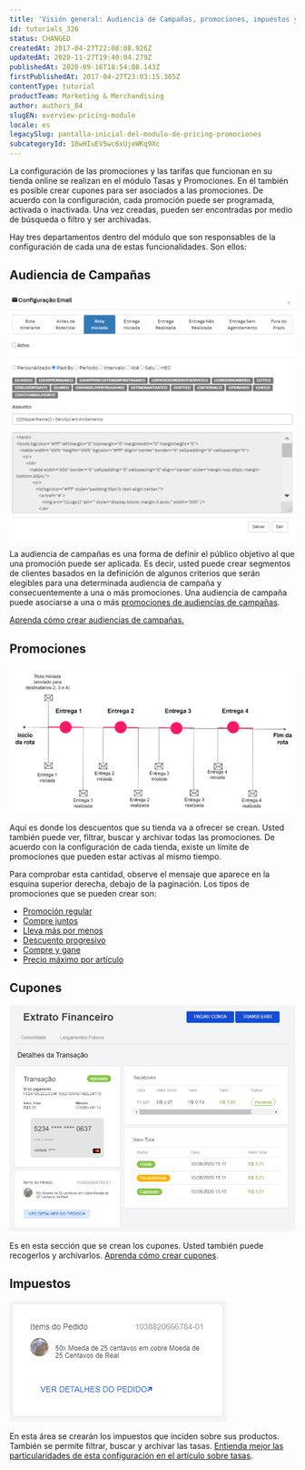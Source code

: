 ```yaml
---
title: 'Visión general: Audiencia de Campañas, promociones, impuestos y cupones'
id: tutorials_326
status: CHANGED
createdAt: 2017-04-27T22:08:08.926Z
updatedAt: 2020-11-27T19:40:04.279Z
publishedAt: 2020-09-16T18:54:08.143Z
firstPublishedAt: 2017-04-27T23:03:15.365Z
contentType: tutorial
productTeam: Marketing & Merchandising
author: authors_84
slugEN: overview-pricing-module
locale: es
legacySlug: pantalla-inicial-del-modulo-de-pricing-promociones
subcategoryId: 18wHIuEV5wc6xUjeWKq9Xc
---
```


La configuración de las promociones y las tarifas que funcionan en su tienda online se realizan en el módulo Tasas y Promociones. En él también es posible crear cupones para ser asociados a las promociones. De acuerdo con la configuración, cada promoción puede ser programada, activada o inactivada. Una vez creadas, pueden ser encontradas por medio de búsqueda o filtro y ser archivadas.

Hay tres departamentos dentro del módulo que son responsables de la configuración de cada una de estas funcionalidades. Son ellos:

## Audiencia de Campañas

![campanha-es](https://raw.githubusercontent.com/vtexdocs/help-center-content/refs/heads/main/_1.png)

La audiencia de campañas es una forma de definir el público objetivo al que una promoción puede ser aplicada. Es decir, usted puede crear segmentos de clientes basados en la definición de algunos criterios que serán elegibles para una determinada audiencia de campaña y consecuentemente a una o más promociones. Una audiencia de campaña puede asociarse a una o más [promociones de audiencias de campañas](https:///tutorial/promocao-de-campanha?locale=es "Crear promoción de campaña").

[Aprenda cómo crear audiencias de campañas.](https://help.vtex.com/es/tutorial/como-criar-campanhas--6cnuDZJzIkIeocewAQQK4K "Crear campañas") 

## Promociones

![promoções.es](https://raw.githubusercontent.com/vtexdocs/help-center-content/refs/heads/main/_2.png)

Aquí es donde los descuentos que su tienda va a ofrecer se crean. Usted también puede ver, filtrar, buscar y archivar todas las promociones. De acuerdo con la configuración de cada tienda, existe un límite de promociones que pueden estar activas al mismo tiempo. 

Para comprobar esta cantidad, observe el mensaje que aparece en la esquina superior derecha, debajo de la paginación. Los tipos de promociones que se pueden crear son:

- [Promoción regular](/es/tutorial/registro-promocion-regular)
- [Compre juntos](/es/tutorial/comprar-juntos-registro-de-promocion)
- [Lleva más por menos](/es/tutorial/crear-promocion-lleve-mas-por-menos)
- [Descuento progresivo](/es/tutorial/descuento-progresivo)
- [Compre y gane](/es/tutorial/como-funciona-la-promocion-compre-y-gane)
- [Precio máximo por artículo](/es/tutorial/precio-maximo-por-articulo)

## Cupones

![cupons.es](https://raw.githubusercontent.com/vtexdocs/help-center-content/refs/heads/main/_3.png)

Es en esta sección que se crean los cupones. Usted también puede recogerlos y archivarlos. [Aprenda cómo crear cupones](/es/tutorial/crear-cupon-de-descuento).

## Impuestos

![taxas.es](https://raw.githubusercontent.com/vtexdocs/help-center-content/refs/heads/main/_4.png)

En esta área se crearán los impuestos que inciden sobre sus productos. También se permite filtrar, buscar y archivar las tasas. [Entienda mejor las particularidades de esta configuración en el artículo sobre tasas](/es/tutorial/creando-la-tasaimpuesto).
